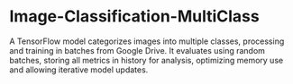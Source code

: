 # Image-Classification-MultiClass
A TensorFlow model categorizes images into multiple classes, processing and training in batches from Google Drive. It evaluates using random batches, storing all metrics in history for analysis, optimizing memory use and allowing iterative model updates.
